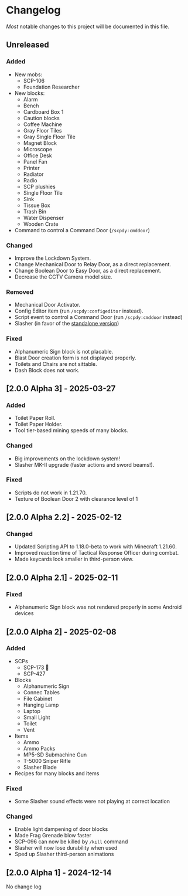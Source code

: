 # Changelog

_Most_ notable changes to this project will be documented in this file.

## Unreleased

### Added

- New mobs:
  - SCP-106
  - Foundation Researcher
- New blocks:
  - Alarm
  - Bench
  - Cardboard Box 1
  - Caution blocks
  - Coffee Machine
  - Gray Floor Tiles
  - Gray Single Floor Tile
  - Magnet Block
  - Microscope
  - Office Desk
  - Panel Fan
  - Printer
  - Radiator
  - Radio
  - SCP plushies
  - Single Floor Tile
  - Sink
  - Tissue Box
  - Trash Bin
  - Water Dispenser
  - Wooden Crate
- Command to control a Command Door (`/scpdy:cmddoor`)

### Changed

- Improve the Lockdown System.
- Change Mechanical Door to Relay Door, as a direct replacement.
- Change Boolean Door to Easy Door, as a direct replacement.
- Decrease the CCTV Camera model size.

### Removed

- Mechanical Door Activator.
- Config Editor item (run `/scpdy:configeditor` instead).
- Script event to control a Command Door (run `/scpdy:cmddoor` instead)
- Slasher (in favor of the [standalone version](https://www.curseforge.com/minecraft-bedrock/addons/slasher-sword))

### Fixed

- Alphanumeric Sign block is not placable.
- Blast Door creation form is not displayed properly.
- Toilets and Chairs are not sittable.
- Dash Block does not work.

## [2.0.0 Alpha 3] - 2025-03-27

### Added

- Toilet Paper Roll.
- Toilet Paper Holder.
- Tool tier-based mining speeds of many blocks.

### Changed

- Big improvements on the lockdown system!
- Slasher MK-II upgrade (faster actions and sword beams!).

### Fixed

- Scripts do not work in 1.21.70.
- Texture of Boolean Door 2 with clearance level of 1

## [2.0.0 Alpha 2.2] - 2025-02-12

### Changed

- Updated Scripting API to 1.18.0-beta to work with Minecraft 1.21.60.
- Improved reaction time of Tactical Response Officer during combat.
- Made keycards look smaller in third-person view.

## [2.0.0 Alpha 2.1] - 2025-02-11

### Fixed

- Alphanumeric Sign block was not rendered properly in some Android devices

## [2.0.0 Alpha 2] - 2025-02-08

### Added

- SCPs
  - SCP-173 :moyai:
  - SCP-427
- Blocks
  - Alphanumeric Sign
  - Connec Tables
  - File Cabinet
  - Hanging Lamp
  - Laptop
  - Small Light
  - Toilet
  - Vent
- Items
  - Ammo
  - Ammo Packs
  - MP5-SD Submachine Gun
  - T-5000 Sniper Rifle
  - Slasher Blade
- Recipes for many blocks and items

### Fixed

- Some Slasher sound effects were not playing at correct location

### Changed

- Enable light dampening of door blocks
- Made Frag Grenade blow faster
- SCP-096 can now be killed by `/kill` command
- Slasher will now lose durability when used
- Sped up Slasher third-person animations

## [2.0.0 Alpha 1] - 2024-12-14

No change log
